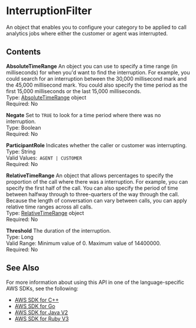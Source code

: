 # InterruptionFilter<a name="API_InterruptionFilter"></a>

An object that enables you to configure your category to be applied to call analytics jobs where either the customer or agent was interrupted\.

## Contents<a name="API_InterruptionFilter_Contents"></a>

 **AbsoluteTimeRange**   <a name="transcribe-Type-InterruptionFilter-AbsoluteTimeRange"></a>
An object you can use to specify a time range \(in milliseconds\) for when you'd want to find the interruption\. For example, you could search for an interruption between the 30,000 millisecond mark and the 45,000 millisecond mark\. You could also specify the time period as the first 15,000 milliseconds or the last 15,000 milliseconds\.   
Type: [AbsoluteTimeRange](API_AbsoluteTimeRange.md) object  
Required: No

 **Negate**   <a name="transcribe-Type-InterruptionFilter-Negate"></a>
Set to `TRUE` to look for a time period where there was no interruption\.  
Type: Boolean  
Required: No

 **ParticipantRole**   <a name="transcribe-Type-InterruptionFilter-ParticipantRole"></a>
Indicates whether the caller or customer was interrupting\.  
Type: String  
Valid Values:` AGENT | CUSTOMER`   
Required: No

 **RelativeTimeRange**   <a name="transcribe-Type-InterruptionFilter-RelativeTimeRange"></a>
An object that allows percentages to specify the proportion of the call where there was a interruption\. For example, you can specify the first half of the call\. You can also specify the period of time between halfway through to three\-quarters of the way through the call\. Because the length of conversation can vary between calls, you can apply relative time ranges across all calls\.  
Type: [RelativeTimeRange](API_RelativeTimeRange.md) object  
Required: No

 **Threshold**   <a name="transcribe-Type-InterruptionFilter-Threshold"></a>
The duration of the interruption\.  
Type: Long  
Valid Range: Minimum value of 0\. Maximum value of 14400000\.  
Required: No

## See Also<a name="API_InterruptionFilter_SeeAlso"></a>

For more information about using this API in one of the language\-specific AWS SDKs, see the following:
+  [AWS SDK for C\+\+](https://docs.aws.amazon.com/goto/SdkForCpp/transcribe-2017-10-26/InterruptionFilter) 
+  [AWS SDK for Go](https://docs.aws.amazon.com/goto/SdkForGoV1/transcribe-2017-10-26/InterruptionFilter) 
+  [AWS SDK for Java V2](https://docs.aws.amazon.com/goto/SdkForJavaV2/transcribe-2017-10-26/InterruptionFilter) 
+  [AWS SDK for Ruby V3](https://docs.aws.amazon.com/goto/SdkForRubyV3/transcribe-2017-10-26/InterruptionFilter) 